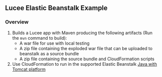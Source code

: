 ## Lucee Elastic Beanstalk Example

### Overview

1. Builds a Lucee app with Maven producing the following artifacts (Run the `mvn` command to build):
    * A war file for use with local testing
    * A zip file containing the exploded war file that can be uploaded to beanstalk as a source bundle
    * A zip file containing the source bundle and CloudFormation scripts
1. Use CloudFormation to run in the supported Elastic Beanstalk [Java with Tomcat platform](http://docs.aws.amazon.com/elasticbeanstalk/latest/dg/concepts.platforms.html#concepts.platforms.java)
